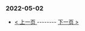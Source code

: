 ### 2022-05-02 
 

- [ < 上一页 ](https://github.com/able8/weibo-hot-record/blob/master/2022-05-01.md) -------- [ 下一页 > ](https://github.com/able8/weibo-hot-record/blob/master/2022-05-03.md)